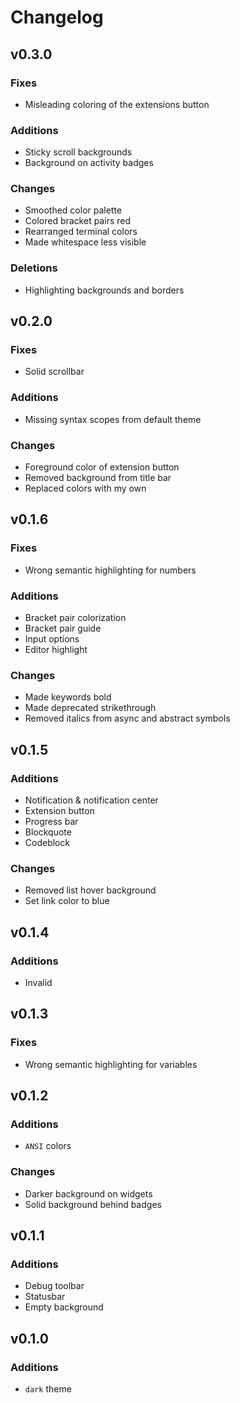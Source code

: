 # Changelog
## v0.3.0
### Fixes
* Misleading coloring of the extensions button

### Additions
* Sticky scroll backgrounds
* Background on activity badges

### Changes
* Smoothed color palette
* Colored bracket pairs red
* Rearranged terminal colors
* Made whitespace less visible

### Deletions
* Highlighting backgrounds and borders

## v0.2.0
### Fixes
* Solid scrollbar

### Additions
* Missing syntax scopes from default theme

### Changes
* Foreground color of extension button
* Removed background from title bar
* Replaced colors with my own

## v0.1.6
### Fixes
* Wrong semantic highlighting for numbers

### Additions
* Bracket pair colorization
* Bracket pair guide
* Input options
* Editor highlight

### Changes
* Made keywords bold
* Made deprecated strikethrough
* Removed italics from async and abstract symbols

## v0.1.5
### Additions
* Notification & notification center
* Extension button
* Progress bar
* Blockquote
* Codeblock

### Changes
* Removed list hover background
* Set link color to blue

## v0.1.4
### Additions
* Invalid

## v0.1.3
### Fixes
* Wrong semantic highlighting for variables

## v0.1.2
### Additions
* `ANSI` colors

### Changes
* Darker background on widgets
* Solid background behind badges

## v0.1.1
### Additions
* Debug toolbar
* Statusbar
* Empty background

## v0.1.0
### Additions
* `dark` theme